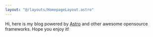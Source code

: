 ```yaml
---
layout: "@/layouts/HomepageLayout.astro"
---
```


Hi, here is my blog powered by [Astro](https://astro.build) and other awesome opensource frameworks. Hope you enjoy it!
